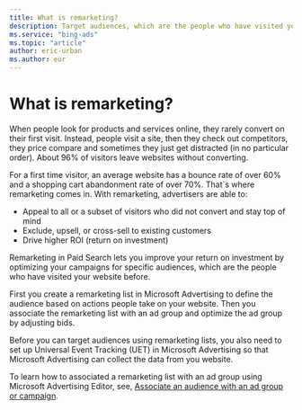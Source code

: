 ```yaml
---
title: What is remarketing?
description: Target audiences, which are the people who have visited your website before, using remarketing lists with Universal Event Tracking.
ms.service: "bing-ads"
ms.topic: "article"
author: eric-urban
ms.author: eur
---
```


# What is remarketing?

When people look for products and services online, they rarely convert on their first visit. Instead, people visit a site, then they check out competitors, they price compare and sometimes they just get distracted (in no particular order). About 96% of visitors leave websites without converting.

For a first time visitor, an average website has a bounce rate of over 60% and a shopping cart abandonment rate of over 70%. That`s where remarketing comes in. With remarketing, advertisers are able to:

- Appeal to all or a subset of visitors who did not convert and stay top of mind
- Exclude, upsell, or cross-sell to existing customers
- Drive higher ROI (return on investment)

Remarketing in Paid Search lets you improve your return on investment by optimizing your campaigns for specific audiences, which are the people who have visited your website before.

First you create a remarketing list in Microsoft Advertising to define the audience based on actions people take on your website. Then you associate the remarketing list with an ad group and optimize the ad group by adjusting bids.

Before you can target audiences using remarketing lists, you also need to set up Universal Event Tracking (UET) in Microsoft Advertising so that Microsoft Advertising can collect the data from you website.

To learn how to associated a remarketing list with an ad group using Microsoft Advertising Editor, see, [Associate an audience with an ad group or campaign](./hlp_BAE_CONC_Remarketingv2AssociateAdGroup.md).


